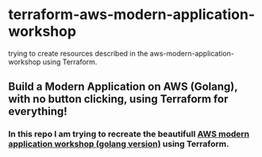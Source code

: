 # terraform-aws-modern-application-workshop
trying to create resources described in the aws-modern-application-workshop using Terraform. 


## Build a Modern Application on AWS (Golang), with no button clicking, using Terraform for everything!

### In this repo I am trying to recreate the beautifull [AWS modern application workshop (golang version)](https://github.com/aws-samples/aws-modern-application-workshop/tree/go) using Terraform.

